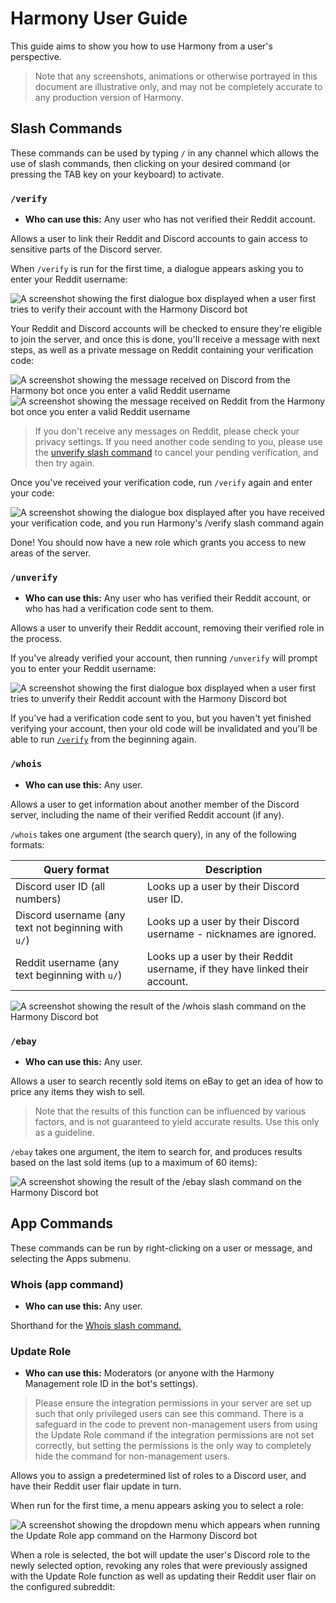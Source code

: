 # Harmony User Guide

This guide aims to show you how to use Harmony from a user's perspective. 

> Note that any screenshots, animations or otherwise portrayed in this document are illustrative only, and may not be completely accurate to any production version of Harmony.

## Slash Commands

These commands can be used by typing `/` in any channel which allows the use of slash commands, then clicking on your desired command (or pressing the TAB key on your keyboard) to activate. 

### `/verify`

- **Who can use this:** Any user who has not verified their Reddit account.

Allows a user to link their Reddit and Discord accounts to gain access to sensitive parts of the Discord server.

When `/verify` is run for the first time, a dialogue appears asking you to enter your Reddit username:

![A screenshot showing the first dialogue box displayed when a user first tries to verify their account with the Harmony Discord bot](images/verify-step1.png)

Your Reddit and Discord accounts will be checked to ensure they're eligible to join the server, and once this is done, you'll receive a message with next steps, as well as a private message on Reddit containing your verification code:

![A screenshot showing the message received on Discord from the Harmony bot once you enter a valid Reddit username](images/verify-step1a.png)
![A screenshot showing the message received on Reddit from the Harmony bot once you enter a valid Reddit username](images/verify-step1b.png)

> If you don't receive any messages on Reddit, please check your privacy settings. If you need another code sending to you, please use the [unverify slash command](#unverify) to cancel your pending verification, and then try again.

Once you've received your verification code, run `/verify` again and enter your code:

![A screenshot showing the dialogue box displayed after you have received your verification code, and you run Harmony's /verify slash command again](images/verify-step2.png)

Done! You should now have a new role which grants you access to new areas of the server.

### `/unverify`

- **Who can use this:** Any user who has verified their Reddit account, or who has had a verification code sent to them.

Allows a user to unverify their Reddit account, removing their verified role in the process.

If you've already verified your account, then running `/unverify` will prompt you to enter your Reddit username:

![A screenshot showing the first dialogue box displayed when a user first tries to unverify their Reddit account with the Harmony Discord bot](images/unverify-step1.png)

If you've had a verification code sent to you, but you haven't yet finished verifying your account, then your old code will be invalidated and you'll be able to run [`/verify`](#verify) from the beginning again.

### `/whois`

- **Who can use this:** Any user.

Allows a user to get information about another member of the Discord server, including the name of their verified Reddit account (if any).

`/whois` takes one argument (the search query), in any of the following formats:

| Query format                                        | Description                                                                  |
|-----------------------------------------------------|------------------------------------------------------------------------------|
| Discord user ID (all numbers)                       | Looks up a user by their Discord user ID.                                    |
| Discord username (any text not beginning with `u/`) | Looks up a user by their Discord username - nicknames are ignored.           |
| Reddit username (any text beginning with `u/`)      | Looks up a user by their Reddit username, if they have linked their account. |

![A screenshot showing the result of the `/whois` slash command on the Harmony Discord bot](images/whois.png)

### `/ebay`

- **Who can use this:** Any user.

Allows a user to search recently sold items on eBay to get an idea of how to price any items they wish to sell.

> Note that the results of this function can be influenced by various factors, and is not guaranteed to yield accurate results. Use this only as a guideline.

`/ebay` takes one argument, the item to search for, and produces results based on the last sold items (up to a maximum of 60 items):

![A screenshot showing the result of the `/ebay` slash command on the Harmony Discord bot](images/ebay.png)

## App Commands

These commands can be run by right-clicking on a user or message, and selecting the Apps submenu.

### Whois (app command)

- **Who can use this:** Any user.

Shorthand for the [Whois slash command.](#whois)

### Update Role

- **Who can use this:** Moderators (or anyone with the Harmony Management role ID in the bot's settings).

> Please ensure the integration permissions in your server are set up such that only privileged users can see this command. There is a safeguard in the code to prevent non-management users from using the Update Role command if the integration permissions are not set correctly, but setting the permissions is the only way to completely hide the command for non-management users.

Allows you to assign a predetermined list of roles to a Discord user, and have their Reddit user flair update in turn.

When run for the first time, a menu appears asking you to select a role:

![A screenshot showing the dropdown menu which appears when running the Update Role app command on the Harmony Discord bot](images/update-role-step1.png)

When a role is selected, the bot will update the user's Discord role to the newly selected option, revoking any roles that were previously assigned with the Update Role function as well as updating their Reddit user flair on the configured subreddit:

